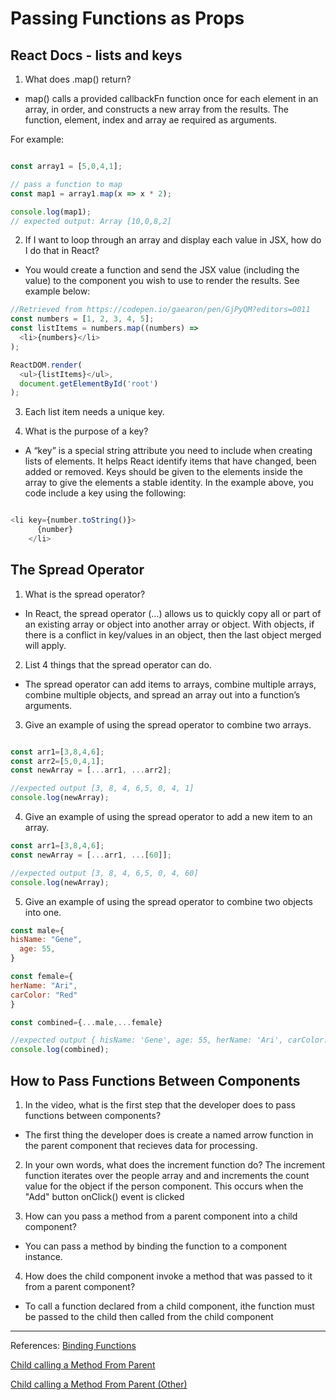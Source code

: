 # Passing Functions as Props

## React Docs - lists and keys
1. What does .map() return?
* map() calls a provided callbackFn function once for each element in an array, in order, and constructs a new array from the results. The function, element, index and array ae required as arguments.

For example:
```javascript

const array1 = [5,0,4,1];

// pass a function to map
const map1 = array1.map(x => x * 2);

console.log(map1);
// expected output: Array [10,0,8,2]

```

2. If I want to loop through an array and display each value in JSX, how do I do that in React?
* You would create a function and send the JSX value (including the value) to the component you wish to use to render the results. See example below:

```javascript
//Retrieved from https://codepen.io/gaearon/pen/GjPyQM?editors=0011
const numbers = [1, 2, 3, 4, 5];
const listItems = numbers.map((numbers) =>
  <li>{numbers}</li>
);

ReactDOM.render(
  <ul>{listItems}</ul>,
  document.getElementById('root')
);

```

3. Each list item needs a unique key.

4. What is the purpose of a key?
* A “key” is a special string attribute you need to include when creating lists of elements.  It helps React identify items that have changed, been added or removed. Keys should be given to the elements inside the array to give the elements a stable identity. In the example above, you code include a key using the following:

```javascript

<li key={number.toString()}>
      {number}
    </li>
```

## The Spread Operator
1. What is the spread operator?
* In React, the spread operator (...) allows us to quickly copy all or part of an existing array or object into another array or object. With objects, if there is a conflict in key/values in an object, then the last object merged will apply.

2. List 4 things that the spread operator can do.
* The spread operator can add items to arrays, combine multiple arrays, combine multiple objects, and spread an array out into a function’s arguments.

3. Give an example of using the spread operator to combine two arrays.

```javascript

const arr1=[3,8,4,6];
const arr2=[5,0,4,1];
const newArray = [...arr1, ...arr2];

//expected output [3, 8, 4, 6,5, 0, 4, 1]
console.log(newArray);

```

4. Give an example of using the spread operator to add a new item to an array.

``` javascript
const arr1=[3,8,4,6];
const newArray = [...arr1, ...[60]];

//expected output [3, 8, 4, 6,5, 0, 4, 60]
console.log(newArray);
```


5. Give an example of using the spread operator to combine two objects into one.

``` javascript
const male={
hisName: "Gene",
  age: 55,
}

const female={
herName: "Ari",
carColor: "Red"  
}

const combined={...male,...female}

//expected output { hisName: 'Gene', age: 55, herName: 'Ari', carColor: 'Red' }
console.log(combined);
```

## How to Pass Functions Between Components
1. In the video, what is the first step that the developer does to pass functions between components?

* The first thing the developer does is create a named arrow function in the parent component that recieves data for processing.

2. In your own words, what does the increment function do?
The increment function iterates over the people array and and increments the count value for the object if the person component. This occurs when the "Add" button onClick() event is clicked

3. How can you pass a method from a parent component into a child component?

* You can pass a method by binding the function to a component instance.

4. How does the child component invoke a method that was passed to it from a parent component?

* To call a function declared from a child component, ithe function must be passed to the child then called from the child component

--------------
References: [Binding Functions](https://reactjs.org/docs/faq-functions.html)

[Child calling a Method From Parent](https://stackoverflow.com/questions/37949981/call-child-method-from-parent)

[Child calling a Method From Parent (Other)](https://www.codingdeft.com/posts/react-calling-child-function-from-parent-component/)

